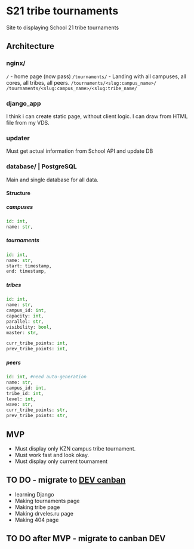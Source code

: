 # S21 tribe tournaments
Site to displaying School 21 tribe tournaments

## Architecture
### nginx/
`/` - home page (now pass)
`/tournaments/` - Landing with all campuses, all cores, all tribes, all peers.
`/tournaments/<slug:campus_name>/`
`/tournaments/<slug:campus_name>/<slug:tribe_name/`

### django_app
I think i can create static page, without client logic. I can draw from HTML file from my VDS.

### updater
Must get actual information from School API and update DB

### database/ | PostgreSQL
Main and single database for all data.

#### Structure 
##### campuses
```py
id: int,
name: str,
```
##### tournaments
```py
id: int,
name: str,
start: timestamp,
end: timestamp,
```

##### tribes
```py
id: int,
name: str,
campus_id: int,
capacity: int,
parallel: str,
visibility: bool, 
master: str,

curr_tribe_points: int,
prev_tribe_points: int,
```

##### peers
```py
id: int, #need auto-generation
name: str,
campus_id: int,
tribe_id: int,
level: int,
wave: str,
curr_tribe_points: str,
prev_tribe_points: str,
```

## MVP
- Must display only KZN campus tribe tournament. 
- Must work fast and look okay.
- Must display only current tournament

## TO DO - migrate to [DEV canban](https://github.com/users/drveles/projects/6/views/1) 
- learning Django
- Making tournaments page
- Making tribe page
- Making drveles.ru page
- Making 404 page

## TO DO after MVP - migrate to canban DEV 
